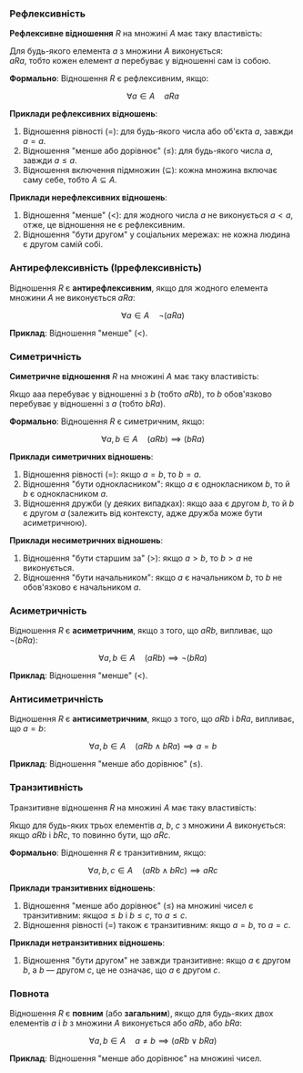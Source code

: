 ### Рефлексивність
**Рефлексивне відношення** $R$ на множині $A$ має таку властивість:

Для будь-якого елемента $a$ з множини $A$ виконується:  
$aRa$, тобто кожен елемент $a$ перебуває у відношенні сам із собою.

**Формально**: Відношення $R$ є рефлексивним, якщо:

$$\forall a \in A \quad aRa$$

**Приклади рефлексивних відношень**:

1. Відношення рівності ($=$): для будь-якого числа або об'єкта $a$, завжди $a=a$.
2. Відношення "менше або дорівнює" ($\leq$): для будь-якого числа $a$, завжди $a\leq a$.
3. Відношення включення підмножин ($\subseteq$): кожна множина включає саму себе, тобто $A \subseteq A$.

**Приклади нерефлексивних відношень**:

1. Відношення "менше" ($<$): для жодного числа $a$ не виконується $a<a$, отже, це відношення не є рефлексивним.
2. Відношення "бути другом" у соціальних мережах: не кожна людина є другом самій собі.

### Антирефлексивність (Іррефлексивність)

Відношення $R$ є **антирефлексивним**, якщо для жодного елемента множини $A$ не виконується $aRa$:

$$\forall a \in A \quad \neg(aRa)$$

**Приклад**: Відношення "менше" ($<$).

### Симетричність
**Симетричне відношення** $R$ на множині $A$ має таку властивість:

Якщо aaa перебуває у відношенні з $b$ (тобто $aRb$), то $b$ обов'язково перебуває у відношенні з $a$ (тобто $bRa$).

**Формально**: Відношення $R$ є симетричним, якщо:

$$\forall a, b \in A \quad (aRb) \implies (bRa)$$

**Приклади симетричних відношень**:

1. Відношення рівності ($=$): якщо $a=b$, то $b=a$.
2. Відношення "бути однокласником": якщо $a$ є однокласником $b$, то й $b$ є однокласником $a$.
3. Відношення дружби (у деяких випадках): якщо aaa є другом $b$, то й $b$ є другом $a$ (залежить від контексту, адже дружба може бути асиметричною).

**Приклади несиметричних відношень**:

1. Відношення "бути старшим за" ($>$): якщо $a>b$, то $b>a$ не виконується.
2. Відношення "бути начальником": якщо $a$ є начальником $b$, то $b$ не обов'язково є начальником $a$.

### Асиметричність

Відношення $R$ є **асиметричним**, якщо з того, що $aRb$, випливає, що $\neg(bRa)$:

$$\forall a, b \in A \quad (aRb) \implies \neg(bRa)$$

**Приклад**: Відношення "менше" ($<$).

### Антисиметричність

Відношення $R$ є **антисиметричним**, якщо з того, що $aRb$ і $bRa$, випливає, що $a=b$:

$$\forall a, b \in A \quad (aRb \land bRa) \implies a = b$$

**Приклад**: Відношення "менше або дорівнює" ($\leq$).
### Транзитивність

Транзитивне відношення $R$ на множині $A$ має таку властивість:

Якщо для будь-яких трьох елементів $a$, $b$, $c$ з множини $A$ виконується:  
якщо $aRb$ і $bRc$, то повинно бути, що $aRc$.

**Формально**: Відношення $R$ є транзитивним, якщо:

$$\forall a, b, c \in A \quad (aRb \land bRc) \implies aRc$$

**Приклади транзитивних відношень**:

1. Відношення "менше або дорівнює" ($\leq$) на множині чисел є транзитивним: якщо$a \leq b$ і $b \leq c$, то $a \leq c$.
2. Відношення рівності ($=$) також є транзитивним: якщо $a=b$, то $a=c$.

**Приклади нетранзитивних відношень**:

1. Відношення "бути другом" не завжди транзитивне: якщо $a$ є другом $b$, а $b$ — другом $c$, це не означає, що $a$ є другом $c$.

### Повнота

Відношення $R$ є **повним** (або **загальним**), якщо для будь-яких двох елементів $a$ і $b$ з множини $A$ виконується або $aRb$, або $bRa$:

$$\forall a, b \in A \quad a \neq b \implies (aRb \lor bRa)$$

**Приклад**: Відношення "менше або дорівнює" на множині чисел.